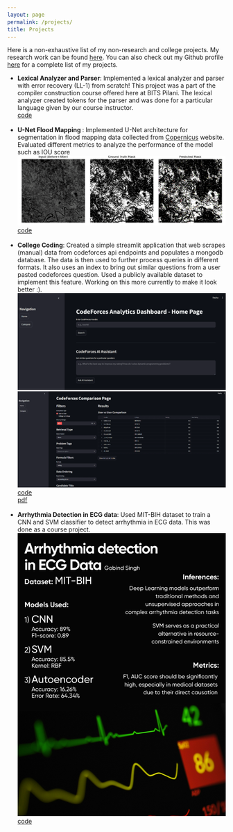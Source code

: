 ```yaml
---
layout: page
permalink: /projects/
title: Projects
---
```


Here is a non-exhaustive list of my non-research and college projects. My research work can be found <a href="/research">here</a>. You can also check out my Github profile <a href="https://github.com/gobind-singh23/">here</a> for a complete list of my projects.

<ul>
	<li>
		<b>Lexical Analyzer and Parser</b>: Implemented a lexical analyzer and parser with error recovery (LL-1) from scratch! This project was a part of the compiler construction course offered here at BITS Pilani. The lexical analyzer created tokens for the parser and was done for a particular language given by our course instructor.<br>
		<a href="https://github.com/gobind-singh23/compiler-construction"><div class="color-button">code</div></a>
	</li><br>
	<li>
		<b>U-Net Flood Mapping </b>: Implemented U-Net architecture for segmentation in flood mapping data collected from <a href = "https://browser.dataspace.copernicus.eu/">Copernicus</a> website. Evaluated different metrics to analyze the performance of the model such as IOU score <br>
		<img src="./project_files/flood-mapping.png" alt="U-Net Flood Mapping Project" style="max-width: 100%; height: auto;">
		<a href="https://github.com/gobind-singh23/india-flood-mapping-unet"><div class="color-button">code</div></a>
	</li><br>
	<li>
		<b>College Coding</b>: Created a simple streamlit application that web scrapes (manual) data from codeforces api endpoints and populates a mongodb database. The data is then used to further process queries in different formats. It also uses an index to bring out similar questions from a user pasted codeforces question. Used a publicly available dataset to implement this feature. Working on this more currently to make it look better :).<br>
		<img src="./project_files/college-coding-1.png" alt="Problem Retriever" style="max-width: 100%; height: auto;">
		<img src="./project_files/college-coding-2.png" alt="Rank Queries" style="max-width: 100%; height: auto;">
		<a href="https://github.com/gobind-singh23/collegecoding"><div class="color-button">code</div></a>
		<a href = "./project_files/IR_Project_Report.pdf"><div class = "color-button">pdf</div></a>
	</li><br>
	<li>
		<b>Arrhythmia Detection in ECG data</b>: Used MIT-BIH dataset to train a CNN and SVM classifier to detect arrhythmia in ECG data. This was done as a course project. <br>
		<img src="./project_files/arrhythmia-detection_gobind.png" alt="Poster" style="max-width: 100%; height: auto;">
		<a href="https://github.com/gobind-singh23/ecg_data-analysis"><div class="color-button">code</div></a>
	</li><br>
	
</ul>
